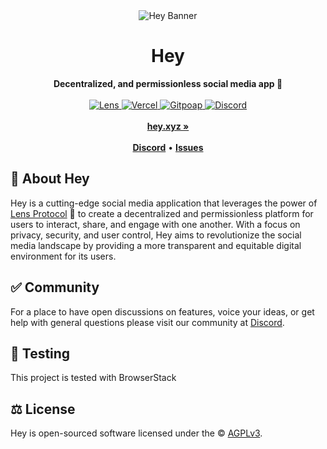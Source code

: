 <div align="center">
    <img src="https://github.com/heyxyz/hey/assets/69431456/1f411680-e561-4203-b8a2-d610aa4fe4cb" alt="Hey Banner">
    <h1>Hey</h1>
    <strong>Decentralized, and permissionless social media app 🌿</strong>
</div>
<br>
<div align="center">
    <a href="https://hey.xyz/u/hey">
        <img src="https://lens-badge.vercel.app/api/badge/lens/hey" alt="Lens">
    </a>
    <a href="https://vercel.com/heyxyz?utm_source=Hey&utm_campaign=oss">
        <img src="https://therealsujitk-vercel-badge.vercel.app/?app=heyxyz" alt="Vercel">
    </a>
    <a href="https://www.gitpoap.io/gh/lensterxyz">
        <img src="https://public-api.gitpoap.io/v1/repo/lensterxyz/hey/badge" alt="Gitpoap">
    </a>
    <a href="https://hey.xyz/discord">
        <img src="https://img.shields.io/discord/953679040722665512.svg?label=&logo=discord&logoColor=ffffff&color=7389D8&labelColor=6A7EC2" alt="Discord">
    </a>
</div>
<div align="center">
    <br>
    <a href="https://hey.xyz"><b>hey.xyz »</b></a>
    <br><br>
    <a href="https://hey.xyz/discord"><b>Discord</b></a>
    •
    <a href="https://github.com/heyxyz/hey/issues/new"><b>Issues</b></a>
</div>

## 🌿 About Hey

Hey is a cutting-edge social media application that leverages the power of [Lens Protocol](https://lens.xyz) 🌿 to create a decentralized and permissionless platform for users to interact, share, and engage with one another. With a focus on privacy, security, and user control, Hey aims to revolutionize the social media landscape by providing a more transparent and equitable digital environment for its users.

## ✅ Community

For a place to have open discussions on features, voice your ideas, or get help with general questions please visit our community at [Discord](https://hey.xyz/discord).

## 🧪 Testing

This project is tested with BrowserStack

## ⚖️ License

Hey is open-sourced software licensed under the © [AGPLv3](LICENSE).
